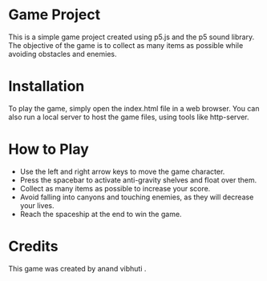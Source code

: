 # Game Project
This is a simple game project created using p5.js and the p5 sound library. The objective of the game is to collect as many items as possible while avoiding obstacles and enemies.

# Installation
To play the game, simply open the index.html file in a web browser. You can also run a local server to host the game files, using tools like http-server.

# How to Play
+ Use the left and right arrow keys to move the game character.
+ Press the spacebar to activate anti-gravity shelves and float over them.
+ Collect as many items as possible to increase your score.
+ Avoid falling into canyons and touching enemies, as they will decrease your lives.
+ Reach the spaceship at the end to win the game.
# Credits
This game was created by anand vibhuti .  

